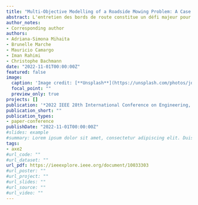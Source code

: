 ```yaml
---
title: "Multi-Objective Modelling of a Roadside Mowing Problem: A Case Study in France"
abstract: L'entretien des bords de route constitue un défi majeur pour de nombreuses régions du monde. Pour des raisons de sécurité, ces bords de route doivent être entretenus régulièrement, ce qui a un impact économique considérable nécessitant un investissement important en personnel et en matériel. Cet article aborde le problème de la planification des trajectoires optimales des machines d'entretien dans un territoire dédié afin de satisfaire plusieurs critères objectifs tels que la minimisation de la distance de déplacement, du nombre de machines, ainsi que la minimisation du temps et du coût associés à chaque opération annuelle. Tout d'abord, nous définissons la méthodologie mathématique des critères multi-objectifs que nous devons calculer. Ensuite, nous proposons une approche de regroupement basée sur l'algorithme de k-moyennes (k-means) afin d'identifier les sous-secteurs pertinents des sections de route que chaque centre technique doit entretenir en utilisant le matériel existant. Ensuite, nous appliquons un itinéraire optimal entre chaque groupe en utilisant le routage de l'API TomTom et identifions la distance utilisée pour formuler nos critères d'optimisation multi-objectifs visant à minimiser le coût et le temps d'utilisation associés à divers scénarios de fauchage. Enfin, nous analysons la meilleure configuration pour satisfaire tous les critères dans la zone d'étude actuelle et présentons des projections futures d'une approche d'optimisation locale par rapport à une approche globale.
author_notes:
- Corresponding author
authors:
- Adriana-Simona Mihaita
- Brunelle Marche
- Mauricio Camargo
- Iman Rahimi
- Christophe Bachmann
date: "2022-11-01T00:00:00Z"
featured: false
image:
  caption: 'Image credit: [**Unsplash**](https://unsplash.com/photos/jdD8gXaTZsc)'
  focal_point: ""
  preview_only: true
projects: []
publication: '*2022 IEEE 28th International Conference on Engineering, Technology and Innovation (ICE/ITMC) & 31st International Association For Management of Technology (IAMOT) Joint Conference.*'
publication_short: ""
publication_types:
- paper-conference
publishDate: "2022-11-01T00:00:00Z"
#slides: example
#summary: Lorem ipsum dolor sit amet, consectetur adipiscing elit. Duis posuere tellus ac convallis placerat. Proin tincidunt magna sed ex sollicitudin condimentum.
tags:
- axe2
#url_code: ""
#url_dataset: ""
url_pdf: https://ieeexplore.ieee.org/document/10033303
#url_poster: ""
#url_project: ""
#url_slides: ""
#url_source: ""
#url_video: ""
---
```

